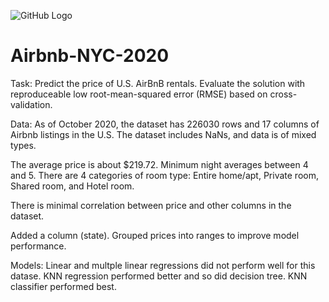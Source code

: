 ![GitHub Logo](Airbnb.png)
# Airbnb-NYC-2020

Task:
Predict the price of U.S. AirBnB rentals.
Evaluate the solution with reproduceable low root-mean-squared error (RMSE) based on cross-validation.

Data:
As of October 2020, the dataset has 226030 rows and 17 columns of Airbnb listings in the U.S.
The dataset includes NaNs, and data is of mixed types.

The average price is about $219.72.
Minimum night averages between 4 and 5.
There are 4 categories of room type: Entire home/apt, Private room, Shared room, and Hotel room.

There is minimal correlation between price and other columns in the dataset.

Added a column (state). Grouped prices into ranges to improve model performance.

Models:
Linear and multple linear regressions did not perform well for this datase.
KNN regression performed better and so did decision tree.
KNN classifier performed best.
